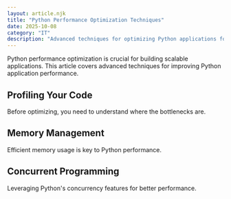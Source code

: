 ```yaml
---
layout: article.njk
title: "Python Performance Optimization Techniques"
date: 2025-10-08
category: "IT"
description: "Advanced techniques for optimizing Python applications for production environments."
---
```


Python performance optimization is crucial for building scalable applications. This article covers advanced techniques for improving Python application performance.

## Profiling Your Code

Before optimizing, you need to understand where the bottlenecks are.

## Memory Management

Efficient memory usage is key to Python performance.

## Concurrent Programming

Leveraging Python's concurrency features for better performance.